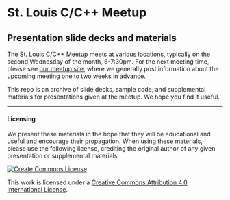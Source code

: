 # St. Louis C/C++ Meetup
## Presentation slide decks and materials

The St. Louis C/C++ Meetup meets at various locations, typically on the second Wednesday of the month, 6-7:30pm.  For the next meeting time, please see [our meetup site](https://www.meetup.com/Saint-Louis-C-C-Meetup/), where we generally post information about the upcoming meeting one to two weeks in advance.

This repo is an archive of slide decks, sample code, and supplemental materials for presentations given at the meetup.  We hope you find it useful.

---------
#### Licensing
We present these materials in the hope that they will be educational and useful and encourage their propagation.  When using these materials, please use the following license, crediting the original author of any given presentation or supplemental materials.

[![Create Commons License](https://i.creativecommons.org/l/by/4.0/88x31.png)](http://creativecommons.org/licenses/by/4.0/)


This work is licensed under a [Creative Commons Attribution 4.0 International License](http://creativecommons.org/licenses/by/4.0/).
